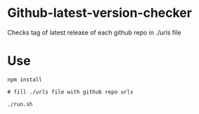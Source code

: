 # Github-latest-version-checker
Checks tag of latest release of each github repo in ./urls file

# Use
```
npm install

# fill ./urls file with github repo urls

./run.sh
```
